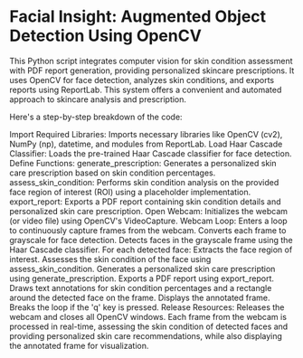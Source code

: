 # Facial Insight: Augmented Object Detection  Using OpenCV
  This Python script integrates computer vision for skin condition assessment with PDF report generation, providing personalized skincare prescriptions. It uses OpenCV for face detection, analyzes skin conditions, and exports reports using ReportLab. This system offers a convenient and automated approach to skincare analysis and prescription.



Here's a step-by-step breakdown of the code:

Import Required Libraries:
Imports necessary libraries like OpenCV (cv2), NumPy (np), datetime, and modules from ReportLab.
Load Haar Cascade Classifier:
Loads the pre-trained Haar Cascade classifier for face detection.
Define Functions:
generate_prescription: Generates a personalized skin care prescription based on skin condition percentages.
assess_skin_condition: Performs skin condition analysis on the provided face region of interest (ROI) using a placeholder implementation.
export_report: Exports a PDF report containing skin condition details and personalized skin care prescription.
Open Webcam:
Initializes the webcam (or video file) using OpenCV's VideoCapture.
Webcam Loop:
Enters a loop to continuously capture frames from the webcam.
Converts each frame to grayscale for face detection.
Detects faces in the grayscale frame using the Haar Cascade classifier.
For each detected face:
Extracts the face region of interest.
Assesses the skin condition of the face using assess_skin_condition.
Generates a personalized skin care prescription using generate_prescription.
Exports a PDF report using export_report.
Draws text annotations for skin condition percentages and a rectangle around the detected face on the frame.
Displays the annotated frame.
Breaks the loop if the 'q' key is pressed.
Release Resources:
Releases the webcam and closes all OpenCV windows.
Each frame from the webcam is processed in real-time, assessing the skin condition of detected faces and providing personalized skin care recommendations, while also displaying the annotated frame for visualization.
